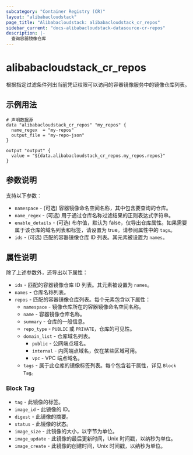 ```yaml
---
subcategory: "Container Registry (CR)"
layout: "alibabacloudstack"
page_title: "Alibabacloudstack: alibabacloudstack_cr_repos"
sidebar_current: "docs-alibabacloudstack-datasource-cr-repos"
description: |-
  查询容器镜像仓库  
---  
```


# alibabacloudstack_cr_repos  

根据指定过滤条件列出当前凭证权限可以访问的容器镜像服务中的镜像仓库列表。  



## 示例用法  

```
# 声明数据源
data "alibabacloudstack_cr_repos" "my_repos" {
  name_regex  = "my-repos"
  output_file = "my-repo-json"
}

output "output" {
  value = "${data.alibabacloudstack_cr_repos.my_repos.repos}"
}
```  

## 参数说明  

支持以下参数：  

* `namespace` - (可选) 容器镜像命名空间名称，其中包含要查询的仓库。  
* `name_regex` - (可选) 用于通过仓库名称过滤结果的正则表达式字符串。  
* `enable_details` - (可选) 布尔值，默认为 false，仅导出仓库属性。如果需要属于该仓库的域名列表和标签，请设置为 true。请参阅属性中的 `tags`。  
* `ids` - (可选) 匹配的容器镜像仓库 ID 列表。其元素被设置为 `names`。  

## 属性说明  

除了上述参数外，还导出以下属性：  

* `ids` - 匹配的容器镜像仓库 ID 列表。其元素被设置为 `names`。  
* `names` - 仓库名称列表。  
* `repos` - 匹配的容器镜像仓库列表。每个元素包含以下属性：  
  * `namespace` - 镜像仓库所在的容器镜像命名空间名称。  
  * `name` - 容器镜像仓库名称。  
  * `summary` - 仓库的一般信息。  
  * `repo_type` - `PUBLIC` 或 `PRIVATE`，仓库的可见性。  
  * `domain_list` - 仓库域名列表。  
    * `public` - 公网端点域名。  
    * `internal` - 内网端点域名，仅在某些区域可用。  
    * `vpc` - VPC 端点域名。  
  * `tags` - 属于此仓库的镜像标签列表。每个包含若干属性，详见 `Block Tag`。  

### Block Tag  

* `tag` - 此镜像的标签。  
* `image_id` - 此镜像的 ID。  
* `digest` - 此镜像的摘要。  
* `status` - 此镜像的状态。  
* `image_size` - 此镜像的大小，以字节为单位。  
* `image_update` - 此镜像的最后更新时间，Unix 时间戳，以纳秒为单位。  
* `image_create` - 此镜像的创建时间，Unix 时间戳，以纳秒为单位。  